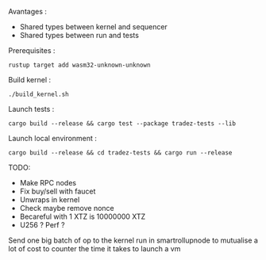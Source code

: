 Avantages : 
- Shared types between kernel and sequencer
- Shared types between run and tests

Prerequisites : 
```
rustup target add wasm32-unknown-unknown
```

Build kernel : 
```
./build_kernel.sh
```

Launch tests : 
```
cargo build --release && cargo test --package tradez-tests --lib
```

Launch local environment :
```
cargo build --release && cd tradez-tests && cargo run --release
```

TODO:
- Make RPC nodes
- Fix buy/sell with faucet
- Unwraps in kernel
- Check maybe remove nonce
- Becareful with 1 XTZ is 10000000 XTZ
- U256 ? Perf ?

Send one big batch of op to the kernel run in smartrollupnode to mutualise a lot of cost to counter the time it takes to launch a vm